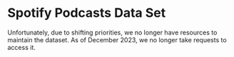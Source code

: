 # Spotify Podcasts Data Set

Unfortunately,  due to shifting priorities, we no longer have resources to maintain the dataset. As of December 2023, we no longer take requests to access it.
